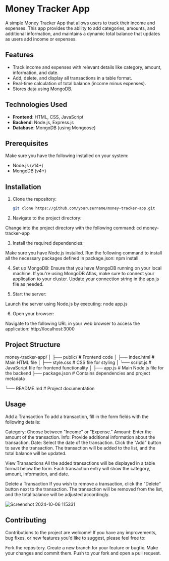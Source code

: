 # Money Tracker App

A simple Money Tracker App that allows users to track their income and expenses. This app provides the ability to add categories, amounts, and additional information, and maintains a dynamic total balance that updates as users add income or expenses.

## Features

- Track income and expenses with relevant details like category, amount, information, and date.
- Add, delete, and display all transactions in a table format.
- Real-time calculation of total balance (income minus expenses).
- Stores data using MongoDB.

## Technologies Used

- **Frontend**: HTML, CSS, JavaScript 
- **Backend**: Node.js, Express.js
- **Database**: MongoDB (using Mongoose)


## Prerequisites

Make sure you have the following installed on your system:

- Node.js (v14+)
- MongoDB (v4+)

## Installation

1. Clone the repository:

   ```bash
   git clone https://github.com/yourusername/money-tracker-app.git
2. Navigate to the project directory:

Change into the project directory with the following command:
cd money-tracker-app

3. Install the required dependencies:

Make sure you have Node.js installed. Run the following command to install all the necessary packages defined in package.json:
npm install

4. Set up MongoDB:
Ensure that you have MongoDB running on your local machine. If you're using MongoDB Atlas, make sure to connect your application to your cluster. Update your connection string in the app.js file as needed.

5. Start the server:
   
Launch the server using Node.js by executing:
node app.js

6. Open your browser:

Navigate to the following URL in your web browser to access the application:
http://localhost:3000

## Project Structure
money-tracker-app/
│
├── public/                 # Frontend code
│   ├── index.html          # Main HTML file
│   ├── style.css           # CSS file for styling
│   └── script.js           # JavaScript file for frontend functionality
│
├── app.js                  # Main Node.js file for the backend
├── package.json            # Contains dependencies and project metadata

└── README.md               # Project documentation

## Usage
Add a Transaction
To add a transaction, fill in the form fields with the following details:

Category: Choose between "Income" or "Expense."
Amount: Enter the amount of the transaction.
Info: Provide additional information about the transaction.
Date: Select the date of the transaction.
Click the "Add" button to save the transaction. The transaction will be added to the list, and the total balance will be updated.

View Transactions
All the added transactions will be displayed in a table format below the form. Each transaction entry will show the category, amount, information, and date.

Delete a Transaction
If you wish to remove a transaction, click the "Delete" button next to the transaction. The transaction will be removed from the list, and the total balance will be adjusted accordingly.

![Screenshot 2024-10-06 115331](https://github.com/user-attachments/assets/c59db5a4-16c0-4829-a285-d15e8cac93cd)

## Contributing
Contributions to the project are welcome! If you have any improvements, bug fixes, or new features you'd like to suggest, please feel free to:

Fork the repository.
Create a new branch for your feature or bugfix.
Make your changes and commit them.
Push to your fork and open a pull request.
